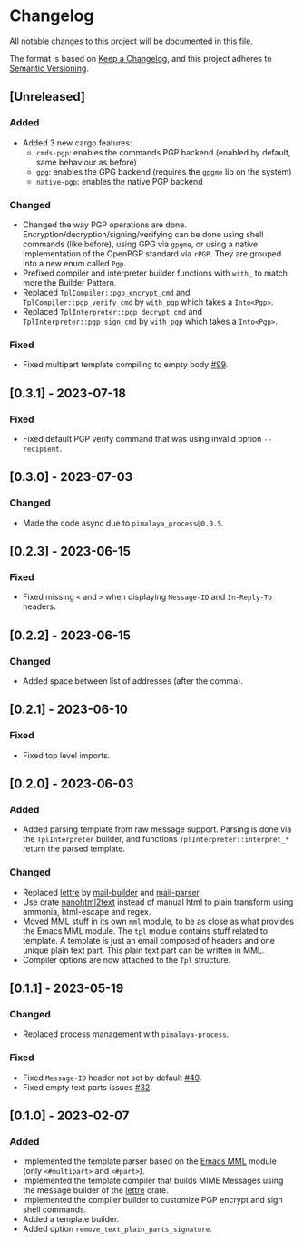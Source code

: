# Changelog

All notable changes to this project will be documented in this file.

The format is based on [Keep a Changelog](https://keepachangelog.com/en/1.0.0/),
and this project adheres to [Semantic Versioning](https://semver.org/spec/v2.0.0.html).

## [Unreleased]

### Added

- Added 3 new cargo features:
  - `cmds-pgp`: enables the commands PGP backend (enabled by default, same behaviour as before)
  - `gpg`: enables the GPG backend (requires the `gpgme` lib on the system)
  - `native-pgp`: enables the native PGP backend

### Changed

- Changed the way PGP operations are done. Encryption/decryption/signing/verifying can be done using shell commands (like before), using GPG via `gpgme`, or using a native implementation of the OpenPGP standard via `rPGP`. They are grouped into a new enum called `Pgp`.
- Prefixed compiler and interpreter builder functions with `with_` to match more the Builder Pattern.
- Replaced `TplCompiler::pgp_encrypt_cmd` and `TplCompiler::pgp_verify_cmd` by `with_pgp` which takes a `Into<Pgp>`.
- Replaced `TplInterpreter::pgp_decrypt_cmd` and `TplInterpreter::pgp_sign_cmd` by `with_pgp` which takes a `Into<Pgp>`.

### Fixed

- Fixed multipart template compiling to empty body [#99].

## [0.3.1] - 2023-07-18

### Fixed

- Fixed default PGP verify command that was using invalid option `--recipient`.

## [0.3.0] - 2023-07-03

### Changed

- Made the code async due to `pimalaya_process@0.0.5`.

## [0.2.3] - 2023-06-15

### Fixed

- Fixed missing `<` and `>` when displaying `Message-ID` and `In-Reply-To` headers.

## [0.2.2] - 2023-06-15

### Changed

- Added space between list of addresses (after the comma).

## [0.2.1] - 2023-06-10

### Fixed

- Fixed top level imports.

## [0.2.0] - 2023-06-03

### Added

- Added parsing template from raw message support. Parsing is done via the `TplInterpreter` builder, and functions `TplInterpreter::interpret_*` return the parsed template.

### Changed

- Replaced [lettre] by [mail-builder] and [mail-parser].
- Use crate [nanohtml2text] instead of manual html to plain transform using ammonia, html-escape and regex.
- Moved MML stuff in its own `mml` module, to be as close as what provides the Emacs MML module. The `tpl` module contains stuff related to template. A template is just an email composed of headers and one unique plain text part. This plain text part can be written in MML.
- Compiler options are now attached to the `Tpl` structure.

## [0.1.1] - 2023-05-19

### Changed

- Replaced process management with `pimalaya-process`.

### Fixed

- Fixed `Message-ID` header not set by default [#49].
- Fixed empty text parts issues [#32].

## [0.1.0] - 2023-02-07

### Added

- Implemented the template parser based on the [Emacs MML] module (only `<#multipart>` and `<#part>`).
- Implemented the template compiler that builds MIME Messages using the message builder of the [lettre] crate.
- Implemented the compiler builder to customize PGP encrypt and sign shell commands.
- Added a template builder.
- Added option `remove_text_plain_parts_signature`.

[Emacs MML]: https://www.gnu.org/software/emacs/manual/html_node/emacs-mime/MML-Definition.html
[lettre]: https://github.com/lettre/lettre
[mail-builder]: https://github.com/stalwartlabs/mail-builder
[mail-parser]: https://github.com/stalwartlabs/mail-parser
[nanohtml2text]: https://crates.io/crates/nanohtml2text

[#32]: https://todo.sr.ht/~soywod/pimalaya/32
[#49]: https://todo.sr.ht/~soywod/pimalaya/49
[#99]: https://todo.sr.ht/~soywod/pimalaya/99
